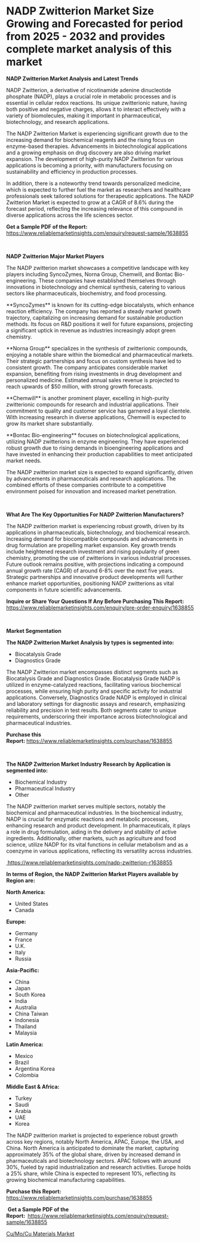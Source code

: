 <p><h1>NADP Zwitterion Market Size Growing and Forecasted for period from 2025 - 2032 and provides complete market analysis of this market</h1></p><p><strong>NADP Zwitterion Market Analysis and Latest Trends</strong></p>
<p><p>NADP Zwitterion, a derivative of nicotinamide adenine dinucleotide phosphate (NADP), plays a crucial role in metabolic processes and is essential in cellular redox reactions. Its unique zwitterionic nature, having both positive and negative charges, allows it to interact effectively with a variety of biomolecules, making it important in pharmaceutical, biotechnology, and research applications.</p><p>The NADP Zwitterion Market is experiencing significant growth due to the increasing demand for biochemical reagents and the rising focus on enzyme-based therapies. Advancements in biotechnological applications and a growing emphasis on drug discovery are also driving market expansion. The development of high-purity NADP Zwitterion for various applications is becoming a priority, with manufacturers focusing on sustainability and efficiency in production processes. </p><p>In addition, there is a noteworthy trend towards personalized medicine, which is expected to further fuel the market as researchers and healthcare professionals seek tailored solutions for therapeutic applications. The NADP Zwitterion Market is expected to grow at a CAGR of 8.6% during the forecast period, reflecting the increasing relevance of this compound in diverse applications across the life sciences sector.</p></p>
<p><strong>Get a Sample PDF of the Report:&nbsp;</strong> <a href="https://www.reliablemarketinsights.com/enquiry/request-sample/1638855?utm_campaign=2225&utm_medium=2&utm_source=Github&utm_content=ia&utm_term=01022025&utm_id=nadp-zwitterion">https://www.reliablemarketinsights.com/enquiry/request-sample/1638855</a></p>
<p>&nbsp;</p>
<p><strong>NADP Zwitterion Major Market Players</strong></p>
<p><p>The NADP zwitterion market showcases a competitive landscape with key players including SyncoZymes, Norna Group, Chemwill, and Bontac Bio-engineering. These companies have established themselves through innovations in biotechnology and chemical synthesis, catering to various sectors like pharmaceuticals, biochemistry, and food processing.</p><p>**SyncoZymes** is known for its cutting-edge biocatalysts, which enhance reaction efficiency. The company has reported a steady market growth trajectory, capitalizing on increasing demand for sustainable production methods. Its focus on R&D positions it well for future expansions, projecting a significant uptick in revenue as industries increasingly adopt green chemistry.</p><p>**Norna Group** specializes in the synthesis of zwitterionic compounds, enjoying a notable share within the biomedical and pharmaceutical markets. Their strategic partnerships and focus on custom synthesis have led to consistent growth. The company anticipates considerable market expansion, benefiting from rising investments in drug development and personalized medicine. Estimated annual sales revenue is projected to reach upwards of $50 million, with strong growth forecasts.</p><p>**Chemwill** is another prominent player, excelling in high-purity zwitterionic compounds for research and industrial applications. Their commitment to quality and customer service has garnered a loyal clientele. With increasing research in diverse applications, Chemwill is expected to grow its market share substantially.</p><p>**Bontac Bio-engineering** focuses on biotechnological applications, utilizing NADP zwitterions in enzyme engineering. They have experienced robust growth due to rising demands in bioengineering applications and have invested in enhancing their production capabilities to meet anticipated market needs.</p><p>The NADP zwitterion market size is expected to expand significantly, driven by advancements in pharmaceuticals and research applications. The combined efforts of these companies contribute to a competitive environment poised for innovation and increased market penetration.</p></p>
<p>&nbsp;</p>
<p><strong>What Are The Key Opportunities For NADP Zwitterion Manufacturers?</strong></p>
<p><p>The NADP zwitterion market is experiencing robust growth, driven by its applications in pharmaceuticals, biotechnology, and biochemical research. Increasing demand for biocompatible compounds and advancements in drug formulation are propelling market expansion. Key growth trends include heightened research investment and rising popularity of green chemistry, promoting the use of zwitterions in various industrial processes. Future outlook remains positive, with projections indicating a compound annual growth rate (CAGR) of around 6-8% over the next five years. Strategic partnerships and innovative product developments will further enhance market opportunities, positioning NADP zwitterions as vital components in future scientific advancements.</p></p>
<p><strong>Inquire or Share Your Questions If Any Before Purchasing This Report:</strong> <a href="https://www.reliablemarketinsights.com/enquiry/pre-order-enquiry/1638855?utm_campaign=2225&utm_medium=2&utm_source=Github&utm_content=ia&utm_term=01022025&utm_id=nadp-zwitterion">https://www.reliablemarketinsights.com/enquiry/pre-order-enquiry/1638855</a></p>
<p>&nbsp;</p>
<p><strong>Market Segmentation</strong></p>
<p><strong>The NADP Zwitterion Market Analysis by types is segmented into:</strong></p>
<p><ul><li>Biocatalysis Grade</li><li>Diagnostics Grade</li></ul></p>
<p><p>The NADP Zwitterion market encompasses distinct segments such as Biocatalysis Grade and Diagnostics Grade. Biocatalysis Grade NADP is utilized in enzyme-catalyzed reactions, facilitating various biochemical processes, while ensuring high purity and specific activity for industrial applications. Conversely, Diagnostics Grade NADP is employed in clinical and laboratory settings for diagnostic assays and research, emphasizing reliability and precision in test results. Both segments cater to unique requirements, underscoring their importance across biotechnological and pharmaceutical industries.</p></p>
<p><strong>Purchase this Report:&nbsp;</strong><a href="https://www.reliablemarketinsights.com/purchase/1638855?utm_campaign=2225&utm_medium=2&utm_source=Github&utm_content=ia&utm_term=01022025&utm_id=nadp-zwitterion">https://www.reliablemarketinsights.com/purchase/1638855</a></p>
<p>&nbsp;</p>
<p><strong>The NADP Zwitterion Market Industry Research by Application is segmented into:</strong></p>
<p><ul><li>Biochemical Industry</li><li>Pharmaceutical Industry</li><li>Other</li></ul></p>
<p><p>The NADP zwitterion market serves multiple sectors, notably the biochemical and pharmaceutical industries. In the biochemical industry, NADP is crucial for enzymatic reactions and metabolic processes, enhancing research and product development. In pharmaceuticals, it plays a role in drug formulation, aiding in the delivery and stability of active ingredients. Additionally, other markets, such as agriculture and food science, utilize NADP for its vital functions in cellular metabolism and as a coenzyme in various applications, reflecting its versatility across industries.</p></p>
<p><a href="https://www.reliablemarketinsights.com/nadp-zwitterion-r1638855?utm_campaign=2225&utm_medium=2&utm_source=Github&utm_content=ia&utm_term=01022025&utm_id=nadp-zwitterion">&nbsp;https://www.reliablemarketinsights.com/nadp-zwitterion-r1638855</a></p>
<p><strong>In terms of Region, the NADP Zwitterion Market Players available by Region are:</strong></p>
<p>
    <p> <strong> North America: </strong>
        <ul>
            <li>United States</li>
            <li>Canada</li>
        </ul>
        </p> 
    <p> <strong> Europe: </strong>
        <ul>
            <li>Germany</li>
            <li>France</li>
            <li>U.K.</li>
            <li>Italy</li>
            <li>Russia</li>
        </ul>
        </p> 
    <p> <strong> Asia-Pacific: </strong>
        <ul>
            <li>China</li>
            <li>Japan</li>
            <li>South Korea</li>
            <li>India</li>
            <li>Australia</li>
            <li>China Taiwan</li>
            <li>Indonesia</li>
            <li>Thailand</li>
            <li>Malaysia</li>
        </ul>
        </p> 
    <p> <strong> Latin America: </strong>
        <ul>
            <li>Mexico</li>
            <li>Brazil</li>
            <li>Argentina Korea</li>
            <li>Colombia</li>
        </ul>
        </p> 
    <p> <strong> Middle East & Africa: </strong>
        <ul>
            <li>Turkey</li>
            <li>Saudi</li>
            <li>Arabia</li>
            <li>UAE</li>
            <li>Korea</li>
        </ul>
    </p>
    </p>
<p><p>The NADP zwitterion market is projected to experience robust growth across key regions, notably North America, APAC, Europe, the USA, and China. North America is anticipated to dominate the market, capturing approximately 35% of the global share, driven by increased demand in pharmaceuticals and biotechnology sectors. APAC follows with around 30%, fueled by rapid industrialization and research activities. Europe holds a 25% share, while China is expected to represent 10%, reflecting its growing biochemical manufacturing capabilities.</p></p>
<p><strong>Purchase this Report: </strong><a href="https://www.reliablemarketinsights.com/purchase/1638855?utm_campaign=2225&utm_medium=2&utm_source=Github&utm_content=ia&utm_term=01022025&utm_id=nadp-zwitterion">https://www.reliablemarketinsights.com/purchase/1638855</a></p>
<p>&nbsp;<strong>Get a Sample PDF of the Report:&nbsp;&nbsp;</strong><a href="https://www.reliablemarketinsights.com/enquiry/request-sample/1638855?utm_campaign=2225&utm_medium=2&utm_source=Github&utm_content=ia&utm_term=01022025&utm_id=nadp-zwitterion">https://www.reliablemarketinsights.com/enquiry/request-sample/1638855</a></p>
<p><strong></strong></p>
<p><p><a href="https://github.com/hammelximalschid/Market-Research-Report-List-1/blob/main/cumocu-materials-market.md?utm_campaign=2225&utm_medium=2&utm_source=Github&utm_content=ia&utm_term=01022025&utm_id=nadp-zwitterion">Cu/Mo/Cu Materials Market</a></p></p>